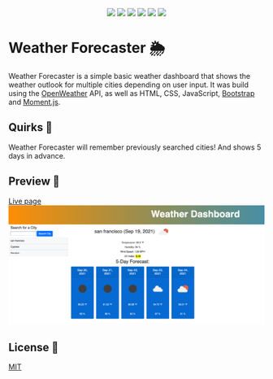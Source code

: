 <p align="center">
    <img src="https://img.shields.io/badge/Javascript-yellow" />
    <img src="https://img.shields.io/badge/CSS-blue"  />
    <img src="https://img.shields.io/badge/HTML5-orange" />
    <img src="https://img.shields.io/badge/Bootstrap-purple" >
    <img src="https://img.shields.io/badge/Moment.js-green" />
    <img src="https://img.shields.io/badge/OpenWeather%20API-orange" />
</p>


# Weather Forecaster 🌦

Weather Forecaster is a simple basic weather dashboard that shows the weather outlook for multiple cities depending on user input. It was build using the [OpenWeather](https://openweathermap.org/) API, as well as HTML, CSS, JavaScript, [Bootstrap](https://getbootstrap.com/) and [Moment.js](https://momentjs.com/).

## Quirks 🎯

Weather Forecaster will remember previously searched cities! And shows 5 days in advance.


## Preview 👀
[Live page](https://evalecillos.github.io/weather-forecaster/)
![Preview](./assets/Images/preview.png)

## License 📓
[MIT](https://choosealicense.com/licenses/mit/)

